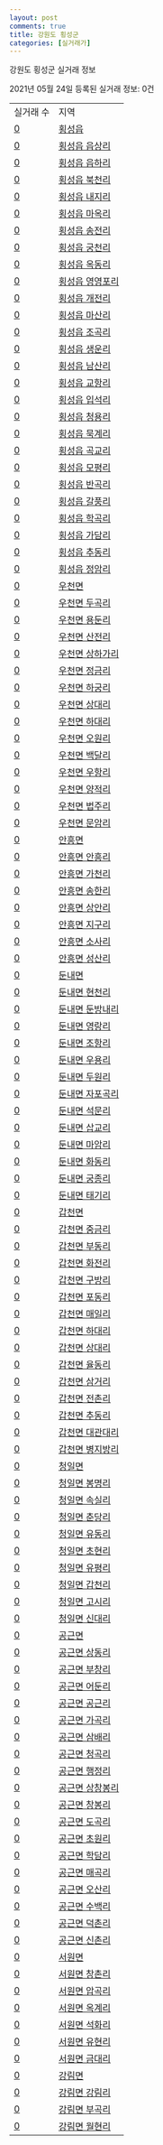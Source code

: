 ```yaml
---
layout: post
comments: true
title: 강원도 횡성군
categories: [실거래가]
---
```


강원도 횡성군 실거래 정보

2021년 05월 24일 등록된 실거래 정보: 0건


<table>
  <tr>
    <td>실거래 수</td>
    <td>지역</td>
  </tr>

  
  <tr>
    <td><a href="4273025000.html">0</a></td>
    <td><a href="4273025000.html">횡성읍</a></td>
  </tr>
    

  <tr>
    <td><a href="4273025021.html">0</a></td>
    <td><a href="4273025021.html">횡성읍 읍상리</a></td>
  </tr>
    

  <tr>
    <td><a href="4273025022.html">0</a></td>
    <td><a href="4273025022.html">횡성읍 읍하리</a></td>
  </tr>
    

  <tr>
    <td><a href="4273025023.html">0</a></td>
    <td><a href="4273025023.html">횡성읍 북천리</a></td>
  </tr>
    

  <tr>
    <td><a href="4273025024.html">0</a></td>
    <td><a href="4273025024.html">횡성읍 내지리</a></td>
  </tr>
    

  <tr>
    <td><a href="4273025025.html">0</a></td>
    <td><a href="4273025025.html">횡성읍 마옥리</a></td>
  </tr>
    

  <tr>
    <td><a href="4273025026.html">0</a></td>
    <td><a href="4273025026.html">횡성읍 송전리</a></td>
  </tr>
    

  <tr>
    <td><a href="4273025027.html">0</a></td>
    <td><a href="4273025027.html">횡성읍 궁천리</a></td>
  </tr>
    

  <tr>
    <td><a href="4273025028.html">0</a></td>
    <td><a href="4273025028.html">횡성읍 옥동리</a></td>
  </tr>
    

  <tr>
    <td><a href="4273025029.html">0</a></td>
    <td><a href="4273025029.html">횡성읍 영영포리</a></td>
  </tr>
    

  <tr>
    <td><a href="4273025030.html">0</a></td>
    <td><a href="4273025030.html">횡성읍 개전리</a></td>
  </tr>
    

  <tr>
    <td><a href="4273025031.html">0</a></td>
    <td><a href="4273025031.html">횡성읍 마산리</a></td>
  </tr>
    

  <tr>
    <td><a href="4273025032.html">0</a></td>
    <td><a href="4273025032.html">횡성읍 조곡리</a></td>
  </tr>
    

  <tr>
    <td><a href="4273025033.html">0</a></td>
    <td><a href="4273025033.html">횡성읍 생운리</a></td>
  </tr>
    

  <tr>
    <td><a href="4273025034.html">0</a></td>
    <td><a href="4273025034.html">횡성읍 남산리</a></td>
  </tr>
    

  <tr>
    <td><a href="4273025035.html">0</a></td>
    <td><a href="4273025035.html">횡성읍 교항리</a></td>
  </tr>
    

  <tr>
    <td><a href="4273025036.html">0</a></td>
    <td><a href="4273025036.html">횡성읍 입석리</a></td>
  </tr>
    

  <tr>
    <td><a href="4273025037.html">0</a></td>
    <td><a href="4273025037.html">횡성읍 청용리</a></td>
  </tr>
    

  <tr>
    <td><a href="4273025038.html">0</a></td>
    <td><a href="4273025038.html">횡성읍 묵계리</a></td>
  </tr>
    

  <tr>
    <td><a href="4273025039.html">0</a></td>
    <td><a href="4273025039.html">횡성읍 곡교리</a></td>
  </tr>
    

  <tr>
    <td><a href="4273025040.html">0</a></td>
    <td><a href="4273025040.html">횡성읍 모평리</a></td>
  </tr>
    

  <tr>
    <td><a href="4273025041.html">0</a></td>
    <td><a href="4273025041.html">횡성읍 반곡리</a></td>
  </tr>
    

  <tr>
    <td><a href="4273025042.html">0</a></td>
    <td><a href="4273025042.html">횡성읍 갈풍리</a></td>
  </tr>
    

  <tr>
    <td><a href="4273025043.html">0</a></td>
    <td><a href="4273025043.html">횡성읍 학곡리</a></td>
  </tr>
    

  <tr>
    <td><a href="4273025044.html">0</a></td>
    <td><a href="4273025044.html">횡성읍 가담리</a></td>
  </tr>
    

  <tr>
    <td><a href="4273025045.html">0</a></td>
    <td><a href="4273025045.html">횡성읍 추동리</a></td>
  </tr>
    

  <tr>
    <td><a href="4273025046.html">0</a></td>
    <td><a href="4273025046.html">횡성읍 정암리</a></td>
  </tr>
    

  <tr>
    <td><a href="4273031000.html">0</a></td>
    <td><a href="4273031000.html">우천면</a></td>
  </tr>
    

  <tr>
    <td><a href="4273031021.html">0</a></td>
    <td><a href="4273031021.html">우천면 두곡리</a></td>
  </tr>
    

  <tr>
    <td><a href="4273031022.html">0</a></td>
    <td><a href="4273031022.html">우천면 용둔리</a></td>
  </tr>
    

  <tr>
    <td><a href="4273031023.html">0</a></td>
    <td><a href="4273031023.html">우천면 산전리</a></td>
  </tr>
    

  <tr>
    <td><a href="4273031024.html">0</a></td>
    <td><a href="4273031024.html">우천면 상하가리</a></td>
  </tr>
    

  <tr>
    <td><a href="4273031025.html">0</a></td>
    <td><a href="4273031025.html">우천면 정금리</a></td>
  </tr>
    

  <tr>
    <td><a href="4273031026.html">0</a></td>
    <td><a href="4273031026.html">우천면 하궁리</a></td>
  </tr>
    

  <tr>
    <td><a href="4273031027.html">0</a></td>
    <td><a href="4273031027.html">우천면 상대리</a></td>
  </tr>
    

  <tr>
    <td><a href="4273031028.html">0</a></td>
    <td><a href="4273031028.html">우천면 하대리</a></td>
  </tr>
    

  <tr>
    <td><a href="4273031029.html">0</a></td>
    <td><a href="4273031029.html">우천면 오원리</a></td>
  </tr>
    

  <tr>
    <td><a href="4273031030.html">0</a></td>
    <td><a href="4273031030.html">우천면 백달리</a></td>
  </tr>
    

  <tr>
    <td><a href="4273031031.html">0</a></td>
    <td><a href="4273031031.html">우천면 우항리</a></td>
  </tr>
    

  <tr>
    <td><a href="4273031032.html">0</a></td>
    <td><a href="4273031032.html">우천면 양적리</a></td>
  </tr>
    

  <tr>
    <td><a href="4273031033.html">0</a></td>
    <td><a href="4273031033.html">우천면 법주리</a></td>
  </tr>
    

  <tr>
    <td><a href="4273031034.html">0</a></td>
    <td><a href="4273031034.html">우천면 문암리</a></td>
  </tr>
    

  <tr>
    <td><a href="4273032000.html">0</a></td>
    <td><a href="4273032000.html">안흥면</a></td>
  </tr>
    

  <tr>
    <td><a href="4273032021.html">0</a></td>
    <td><a href="4273032021.html">안흥면 안흥리</a></td>
  </tr>
    

  <tr>
    <td><a href="4273032022.html">0</a></td>
    <td><a href="4273032022.html">안흥면 가천리</a></td>
  </tr>
    

  <tr>
    <td><a href="4273032023.html">0</a></td>
    <td><a href="4273032023.html">안흥면 송한리</a></td>
  </tr>
    

  <tr>
    <td><a href="4273032024.html">0</a></td>
    <td><a href="4273032024.html">안흥면 상안리</a></td>
  </tr>
    

  <tr>
    <td><a href="4273032025.html">0</a></td>
    <td><a href="4273032025.html">안흥면 지구리</a></td>
  </tr>
    

  <tr>
    <td><a href="4273032026.html">0</a></td>
    <td><a href="4273032026.html">안흥면 소사리</a></td>
  </tr>
    

  <tr>
    <td><a href="4273032027.html">0</a></td>
    <td><a href="4273032027.html">안흥면 성산리</a></td>
  </tr>
    

  <tr>
    <td><a href="4273033000.html">0</a></td>
    <td><a href="4273033000.html">둔내면</a></td>
  </tr>
    

  <tr>
    <td><a href="4273033021.html">0</a></td>
    <td><a href="4273033021.html">둔내면 현천리</a></td>
  </tr>
    

  <tr>
    <td><a href="4273033022.html">0</a></td>
    <td><a href="4273033022.html">둔내면 둔방내리</a></td>
  </tr>
    

  <tr>
    <td><a href="4273033023.html">0</a></td>
    <td><a href="4273033023.html">둔내면 영랑리</a></td>
  </tr>
    

  <tr>
    <td><a href="4273033024.html">0</a></td>
    <td><a href="4273033024.html">둔내면 조항리</a></td>
  </tr>
    

  <tr>
    <td><a href="4273033025.html">0</a></td>
    <td><a href="4273033025.html">둔내면 우용리</a></td>
  </tr>
    

  <tr>
    <td><a href="4273033026.html">0</a></td>
    <td><a href="4273033026.html">둔내면 두원리</a></td>
  </tr>
    

  <tr>
    <td><a href="4273033027.html">0</a></td>
    <td><a href="4273033027.html">둔내면 자포곡리</a></td>
  </tr>
    

  <tr>
    <td><a href="4273033028.html">0</a></td>
    <td><a href="4273033028.html">둔내면 석문리</a></td>
  </tr>
    

  <tr>
    <td><a href="4273033029.html">0</a></td>
    <td><a href="4273033029.html">둔내면 삽교리</a></td>
  </tr>
    

  <tr>
    <td><a href="4273033030.html">0</a></td>
    <td><a href="4273033030.html">둔내면 마암리</a></td>
  </tr>
    

  <tr>
    <td><a href="4273033031.html">0</a></td>
    <td><a href="4273033031.html">둔내면 화동리</a></td>
  </tr>
    

  <tr>
    <td><a href="4273033032.html">0</a></td>
    <td><a href="4273033032.html">둔내면 궁종리</a></td>
  </tr>
    

  <tr>
    <td><a href="4273033033.html">0</a></td>
    <td><a href="4273033033.html">둔내면 태기리</a></td>
  </tr>
    

  <tr>
    <td><a href="4273034000.html">0</a></td>
    <td><a href="4273034000.html">갑천면</a></td>
  </tr>
    

  <tr>
    <td><a href="4273034021.html">0</a></td>
    <td><a href="4273034021.html">갑천면 중금리</a></td>
  </tr>
    

  <tr>
    <td><a href="4273034022.html">0</a></td>
    <td><a href="4273034022.html">갑천면 부동리</a></td>
  </tr>
    

  <tr>
    <td><a href="4273034023.html">0</a></td>
    <td><a href="4273034023.html">갑천면 화전리</a></td>
  </tr>
    

  <tr>
    <td><a href="4273034024.html">0</a></td>
    <td><a href="4273034024.html">갑천면 구방리</a></td>
  </tr>
    

  <tr>
    <td><a href="4273034025.html">0</a></td>
    <td><a href="4273034025.html">갑천면 포동리</a></td>
  </tr>
    

  <tr>
    <td><a href="4273034026.html">0</a></td>
    <td><a href="4273034026.html">갑천면 매일리</a></td>
  </tr>
    

  <tr>
    <td><a href="4273034027.html">0</a></td>
    <td><a href="4273034027.html">갑천면 하대리</a></td>
  </tr>
    

  <tr>
    <td><a href="4273034028.html">0</a></td>
    <td><a href="4273034028.html">갑천면 상대리</a></td>
  </tr>
    

  <tr>
    <td><a href="4273034029.html">0</a></td>
    <td><a href="4273034029.html">갑천면 율동리</a></td>
  </tr>
    

  <tr>
    <td><a href="4273034030.html">0</a></td>
    <td><a href="4273034030.html">갑천면 삼거리</a></td>
  </tr>
    

  <tr>
    <td><a href="4273034031.html">0</a></td>
    <td><a href="4273034031.html">갑천면 전촌리</a></td>
  </tr>
    

  <tr>
    <td><a href="4273034032.html">0</a></td>
    <td><a href="4273034032.html">갑천면 추동리</a></td>
  </tr>
    

  <tr>
    <td><a href="4273034033.html">0</a></td>
    <td><a href="4273034033.html">갑천면 대관대리</a></td>
  </tr>
    

  <tr>
    <td><a href="4273034034.html">0</a></td>
    <td><a href="4273034034.html">갑천면 병지방리</a></td>
  </tr>
    

  <tr>
    <td><a href="4273035000.html">0</a></td>
    <td><a href="4273035000.html">청일면</a></td>
  </tr>
    

  <tr>
    <td><a href="4273035021.html">0</a></td>
    <td><a href="4273035021.html">청일면 봉명리</a></td>
  </tr>
    

  <tr>
    <td><a href="4273035022.html">0</a></td>
    <td><a href="4273035022.html">청일면 속실리</a></td>
  </tr>
    

  <tr>
    <td><a href="4273035023.html">0</a></td>
    <td><a href="4273035023.html">청일면 춘당리</a></td>
  </tr>
    

  <tr>
    <td><a href="4273035024.html">0</a></td>
    <td><a href="4273035024.html">청일면 유동리</a></td>
  </tr>
    

  <tr>
    <td><a href="4273035025.html">0</a></td>
    <td><a href="4273035025.html">청일면 초현리</a></td>
  </tr>
    

  <tr>
    <td><a href="4273035026.html">0</a></td>
    <td><a href="4273035026.html">청일면 유평리</a></td>
  </tr>
    

  <tr>
    <td><a href="4273035027.html">0</a></td>
    <td><a href="4273035027.html">청일면 갑천리</a></td>
  </tr>
    

  <tr>
    <td><a href="4273035028.html">0</a></td>
    <td><a href="4273035028.html">청일면 고시리</a></td>
  </tr>
    

  <tr>
    <td><a href="4273035029.html">0</a></td>
    <td><a href="4273035029.html">청일면 신대리</a></td>
  </tr>
    

  <tr>
    <td><a href="4273036000.html">0</a></td>
    <td><a href="4273036000.html">공근면</a></td>
  </tr>
    

  <tr>
    <td><a href="4273036021.html">0</a></td>
    <td><a href="4273036021.html">공근면 상동리</a></td>
  </tr>
    

  <tr>
    <td><a href="4273036022.html">0</a></td>
    <td><a href="4273036022.html">공근면 부창리</a></td>
  </tr>
    

  <tr>
    <td><a href="4273036023.html">0</a></td>
    <td><a href="4273036023.html">공근면 어둔리</a></td>
  </tr>
    

  <tr>
    <td><a href="4273036024.html">0</a></td>
    <td><a href="4273036024.html">공근면 공근리</a></td>
  </tr>
    

  <tr>
    <td><a href="4273036025.html">0</a></td>
    <td><a href="4273036025.html">공근면 가곡리</a></td>
  </tr>
    

  <tr>
    <td><a href="4273036026.html">0</a></td>
    <td><a href="4273036026.html">공근면 삼배리</a></td>
  </tr>
    

  <tr>
    <td><a href="4273036027.html">0</a></td>
    <td><a href="4273036027.html">공근면 청곡리</a></td>
  </tr>
    

  <tr>
    <td><a href="4273036028.html">0</a></td>
    <td><a href="4273036028.html">공근면 행정리</a></td>
  </tr>
    

  <tr>
    <td><a href="4273036029.html">0</a></td>
    <td><a href="4273036029.html">공근면 상창봉리</a></td>
  </tr>
    

  <tr>
    <td><a href="4273036030.html">0</a></td>
    <td><a href="4273036030.html">공근면 창봉리</a></td>
  </tr>
    

  <tr>
    <td><a href="4273036031.html">0</a></td>
    <td><a href="4273036031.html">공근면 도곡리</a></td>
  </tr>
    

  <tr>
    <td><a href="4273036032.html">0</a></td>
    <td><a href="4273036032.html">공근면 초원리</a></td>
  </tr>
    

  <tr>
    <td><a href="4273036033.html">0</a></td>
    <td><a href="4273036033.html">공근면 학담리</a></td>
  </tr>
    

  <tr>
    <td><a href="4273036034.html">0</a></td>
    <td><a href="4273036034.html">공근면 매곡리</a></td>
  </tr>
    

  <tr>
    <td><a href="4273036035.html">0</a></td>
    <td><a href="4273036035.html">공근면 오산리</a></td>
  </tr>
    

  <tr>
    <td><a href="4273036036.html">0</a></td>
    <td><a href="4273036036.html">공근면 수백리</a></td>
  </tr>
    

  <tr>
    <td><a href="4273036037.html">0</a></td>
    <td><a href="4273036037.html">공근면 덕촌리</a></td>
  </tr>
    

  <tr>
    <td><a href="4273036038.html">0</a></td>
    <td><a href="4273036038.html">공근면 신촌리</a></td>
  </tr>
    

  <tr>
    <td><a href="4273037000.html">0</a></td>
    <td><a href="4273037000.html">서원면</a></td>
  </tr>
    

  <tr>
    <td><a href="4273037021.html">0</a></td>
    <td><a href="4273037021.html">서원면 창촌리</a></td>
  </tr>
    

  <tr>
    <td><a href="4273037022.html">0</a></td>
    <td><a href="4273037022.html">서원면 압곡리</a></td>
  </tr>
    

  <tr>
    <td><a href="4273037023.html">0</a></td>
    <td><a href="4273037023.html">서원면 옥계리</a></td>
  </tr>
    

  <tr>
    <td><a href="4273037024.html">0</a></td>
    <td><a href="4273037024.html">서원면 석화리</a></td>
  </tr>
    

  <tr>
    <td><a href="4273037025.html">0</a></td>
    <td><a href="4273037025.html">서원면 유현리</a></td>
  </tr>
    

  <tr>
    <td><a href="4273037026.html">0</a></td>
    <td><a href="4273037026.html">서원면 금대리</a></td>
  </tr>
    

  <tr>
    <td><a href="4273038000.html">0</a></td>
    <td><a href="4273038000.html">강림면</a></td>
  </tr>
    

  <tr>
    <td><a href="4273038021.html">0</a></td>
    <td><a href="4273038021.html">강림면 강림리</a></td>
  </tr>
    

  <tr>
    <td><a href="4273038022.html">0</a></td>
    <td><a href="4273038022.html">강림면 부곡리</a></td>
  </tr>
    

  <tr>
    <td><a href="4273038023.html">0</a></td>
    <td><a href="4273038023.html">강림면 월현리</a></td>
  </tr>
    


</table>
    
